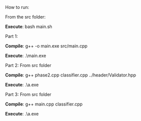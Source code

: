 How to run:

From the src folder:

**Execute**: bash main.sh


Part 1:

**Compile**: g++ -o main.exe src/main.cpp

**Execute**: .\main.exe

Part 2: From src folder

**Compile**: g++ phase2.cpp classifier.cpp ../header/Validator.hpp

**Execute**: .\a.exe

Part 3: From src folder

**Compile**: g++ main.cpp classifier.cpp 

**Execute**: .\a.exe
